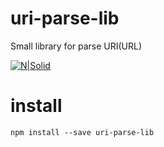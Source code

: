 # uri-parse-lib

Small library for parse URI(URL)

[![N|Solid](https://pp.vk.me/c637816/v637816997/3320a/nvaUMQhIbkc.jpg)](https://pseds.dyndns.org:10001/)

# install

    npm install --save uri-parse-lib